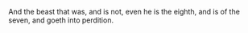 And the beast that was, and is not, even he is the eighth, and is of the seven, and goeth into perdition.
